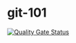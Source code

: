 # git-101
[![Quality Gate Status](https://sonarqube.koc.k12.tr/api/project_badges/measure?project=keremcep.github-actions&metric=alert_status)](https://sonarqube.koc.k12.tr/dashboard?id=keremcep.github-actions)
